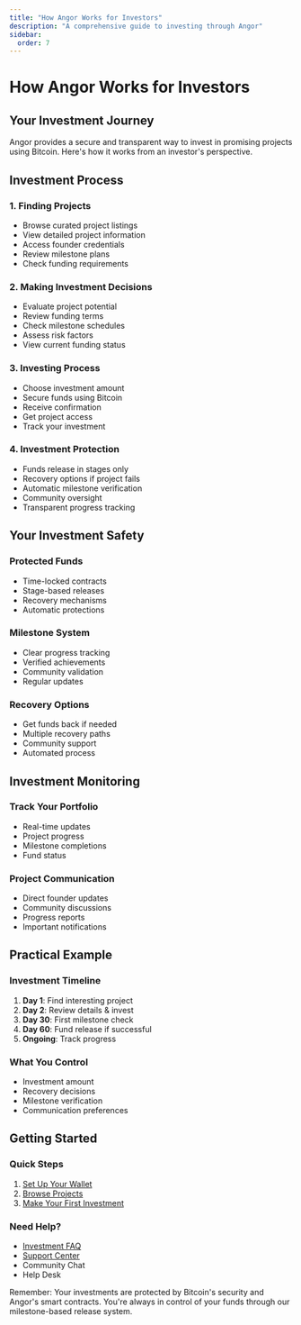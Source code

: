 ```yaml
---
title: "How Angor Works for Investors"
description: "A comprehensive guide to investing through Angor"
sidebar:
  order: 7
---
```


# How Angor Works for Investors

## Your Investment Journey

Angor provides a secure and transparent way to invest in promising projects using Bitcoin. Here's how it works from an investor's perspective.

## Investment Process

### 1. Finding Projects
- Browse curated project listings
- View detailed project information
- Access founder credentials
- Review milestone plans
- Check funding requirements

### 2. Making Investment Decisions
- Evaluate project potential
- Review funding terms
- Check milestone schedules
- Assess risk factors
- View current funding status

### 3. Investing Process
- Choose investment amount
- Secure funds using Bitcoin
- Receive confirmation
- Get project access
- Track your investment

### 4. Investment Protection
- Funds release in stages only
- Recovery options if project fails
- Automatic milestone verification
- Community oversight
- Transparent progress tracking

## Your Investment Safety

### Protected Funds
- Time-locked contracts
- Stage-based releases
- Recovery mechanisms
- Automatic protections

### Milestone System
- Clear progress tracking
- Verified achievements
- Community validation
- Regular updates

### Recovery Options
- Get funds back if needed
- Multiple recovery paths
- Community support
- Automated process

## Investment Monitoring

### Track Your Portfolio
- Real-time updates
- Project progress
- Milestone completions
- Fund status

### Project Communication
- Direct founder updates
- Community discussions
- Progress reports
- Important notifications

## Practical Example

### Investment Timeline
1. **Day 1**: Find interesting project
2. **Day 2**: Review details & invest
3. **Day 30**: First milestone check
4. **Day 60**: Fund release if successful
5. **Ongoing**: Track progress

### What You Control
- Investment amount
- Recovery decisions
- Milestone verification
- Communication preferences

## Getting Started

### Quick Steps
1. [Set Up Your Wallet](../wallet-setup)
2. [Browse Projects](../finding-projects)
3. [Make Your First Investment](../investing-process)

### Need Help?
- [Investment FAQ](../../faqs/investor-faq)
- [Support Center](../../support/getting-help)
- Community Chat
- Help Desk

Remember: Your investments are protected by Bitcoin's security and Angor's smart contracts. You're always in control of your funds through our milestone-based release system.
